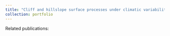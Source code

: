 ```yaml
---
title: "Cliff and hillslope surface processes under climatic variability"
collection: portfolio
---
```


Related publications:

